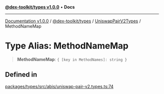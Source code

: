 [**@dex-toolkit/types v1.0.0**](../../../README.md) • **Docs**

***

[Documentation v1.0.0](../../../../../packages.md) / [@dex-toolkit/types](../../../README.md) / [UniswapPairV2Types](../README.md) / MethodNameMap

# Type Alias: MethodNameMap

> **MethodNameMap**: `{ [key in MethodNames]: string }`

## Defined in

[packages/types/src/abis/uniswap-pair-v2.types.ts:74](https://github.com/niZmosis/dex-toolkit/blob/3d8b41b44787b30fbea5de3ab4737662ffb61bc8/packages/types/src/abis/uniswap-pair-v2.types.ts#L74)
